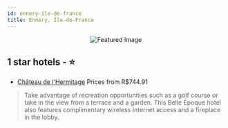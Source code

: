 ```yaml
---
id: ennery-ile-de-france
title: Ennery, Île-de-France
---
```


<center><img src="https://i.travelapi.com/hotels/11000000/10500000/10491100/10491045/cc17d0fa_z.jpg" alt="Featured Image" /></center>


##  1 star hotels - ⭐️

-    [Château de l'Hermitage](https://us.hurb.com/hotels/ennery/chateau-de-l-hermitage-JNP-JP034395?cmp=18055) Prices from R$744.91
   > Take advantage of recreation opportunities such as a golf course or take in the view from a terrace and a garden. This Belle Époque hotel also features complimentary wireless Internet access and a fireplace in the lobby.
